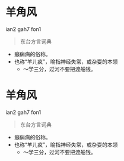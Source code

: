 # 羊角风
ian2 gah7 fon1
> 东台方言词典
- 癲痫病的俗称。
- 也称“羊儿疯”，喻指神经失常，或杂耍的本领
  - ～学三分，过河不要把渡船钱。

# 羊角风
ian2 gah7 fon1
> 东台方言词典
- 癲痫病的俗称。
- 也称“羊儿疯”，喻指神经失常，或杂耍的本领
  - ～学三分，过河不要把渡船钱。
